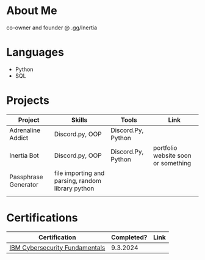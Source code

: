# About Me

co-owner and founder @ .gg/Inertia

# Languages
- Python
- SQL

# Projects
|     Project     |                 Skills                |     Tools       |      Link       |
| --------------- | ------------------------------------- | --------------- | --------------- |
|Adrenaline Addict|Discord.py, OOP|Discord.Py, Python| |
|Inertia Bot | Discord.py, OOP | Discord.Py, Python | portfolio website soon or something | 
|Passphrase Generator|file importing and parsing, random library python|                 |                 |
|                 |                                       |                 |                 |


# Certifications 
|     Certification     |               Completed?               |     Link       |
| --------------------  | -------------------------------------- | ---------------| 
| [IBM Cybersecurity Fundamentals](https://www.ibm.com/training/badge/cybersecurity-fundamentals)   |               9.3.2024         |            | 

<div data-iframe-width="150" data-iframe-height="270" data-share-badge-id="a1272cd8-86df-46d2-b187-00adeb4271a0" data-share-badge-host="https://www.credly.com"></div><script type="text/javascript" async src="//cdn.credly.com/assets/utilities/embed.js"></script>
